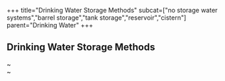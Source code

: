 +++
title="Drinking Water Storage Methods"
subcat=["no storage water systems","barrel storage","tank storage","reservoir","cistern"]
parent="Drinking Water"
+++

## Drinking Water Storage Methods
~                                                                                                                   
~       
